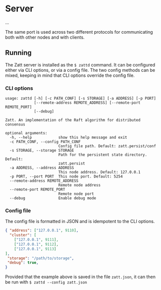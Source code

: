 # Server

...

The same port is used across two different protocols for communicating both with other nodes and with clients.

## Running
The Zatt server is installed as the `$ zattd` command.
It can be configured either via CLI options, or via a config file.
The two config methods can be mixed, keeping in mind that CLI options override the config file.

### CLI options

```
usage: zattd [-h] [-c PATH_CONF] [-s STORAGE] [-a ADDRESS] [-p PORT]
             [--remote-address REMOTE_ADDRESS] [--remote-port REMOTE_PORT]
             [--debug]

Zatt. An implementation of the Raft algorithm for distributed consensus

optional arguments:
  -h, --help            show this help message and exit
  -c PATH_CONF, --config PATH_CONF
                        Config file path. Default: zatt.persist/conf
  -s STORAGE, --storage STORAGE
                        Path for the persistent state directory. Default:
                        zatt.persist
  -a ADDRESS, --address ADDRESS
                        This node address. Default: 127.0.0.1
  -p PORT, --port PORT  This node port. Default: 5254
  --remote-address REMOTE_ADDRESS
                        Remote node address
  --remote-port REMOTE_PORT
                        Remote node port
  --debug               Enable debug mode

```

### Config file

The config file is formatted in JSON and is idempotent to the CLI options.

```json
{ "address": ["127.0.0.1", 9110],
  "cluster": [
	["127.0.0.1", 9111],
	["127.0.0.1", 9112],
	["127.0.0.1", 9113]
],
 "storage": "/path/to/storage",
 "debug": true,
}

```
Provided that the example above is saved in the file `zatt.json`,
it can then be run with `$ zattd --config zatt.json`
